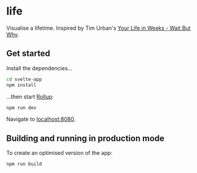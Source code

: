 # life

Visualise a lifetime. Inspired by Tim Urban's [Your Life in Weeks - Wait But Why](https://waitbutwhy.com/2014/05/life-weeks.html).

## Get started

Install the dependencies...

```bash
cd svelte-app
npm install
```

...then start [Rollup](https://rollupjs.org):

```bash
npm run dev
```

Navigate to [localhost:8080](http://localhost:8080).

## Building and running in production mode

To create an optimised version of the app:

```bash
npm run build
```

